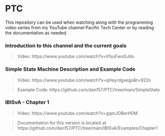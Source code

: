 # PTC
This repository can be used when watching along with the programming video series from my YouTube channel Pacific Tech Center or by reading the documentation as needed.

<H3>Introduction to this channel and the current goals</H3>
<blockquote>Video: https://www.youtube.com/watch?v=VfsuFwxGJdo</blockquote>
  
<H3>Simple State Machine Description and Example Code</H3>
<blockquote>Video: https://www.youtube.com/watch?v=qHeyrdgxego&t=922s</blockquote>
<blockquote>Example Code: https://github.com/dan157/PTC/tree/main/SimpleState</blockquote>

<H3>IBISvA - Chapter 1</H3>
<blockquote>Video: https://www.youtube.com/watch?v=gqmJOBerH0M</blockquote>
<blockquote>Documentation for this version is located at https://github.com/dan157/PTC/tree/main/IBISvA/Examples/Chapter1</blockquote>
